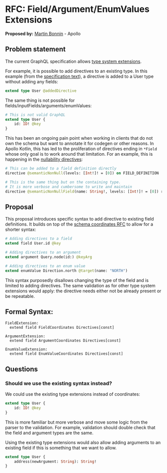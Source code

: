 # RFC: Field/Argument/EnumValues Extensions

**Proposed by:** [Martin Bonnin](https://mastodon.mbonnin.net/@mb) - Apollo

## Problem statement

The current GraphQL specification allows [type system extensions](https://spec.graphql.org/draft/#sec-Type-System-Extensions). 

For example, it is possible to add directives to an existing type. In this example (from the [specification text](https://spec.graphql.org/draft/#sel-FAHZnCNCAACCck1E)), a directive is added to a User type without adding any fields:

```graphql
extend type User @addedDirective
```

The same thing is not possible for fields/inputFields/arguments/enumValues:

```graphql
# This is not valid GraphQL
extend type User {
    id: ID! @key
}
```

This has been an ongoing pain point when working in clients that do not own the schema but want to annotate it for codegen or other reasons. In Apollo Kotlin, this has led to the proliferation of directives ending in `*Field` whose only goal is to work around that limitation. For an example, this is happening in the [nullability directives](https://specs.apollo.dev/nullability/v0.4/):

```graphql
# This can be added to a field definition directly
directive @semanticNonNull(levels: [Int!]! = [0]) on FIELD_DEFINITION

# This is the same thing but on the containing type.
# It is more verbose and cumbersome to write and maintain
directive @semanticNonNullField(name: String!, levels: [Int!]! = [0]) repeatable on OBJECT | INTERFACE
```

## Proposal

This proposal introduces specific syntax to add directive to existing field definitions. It builds on top of the [schema coordinates RFC](https://github.com/graphql/graphql-wg/blob/main/rfcs/SchemaCoordinates.md) to allow for a shorter syntax:

```graphql
# Adding directives to a field
extend field User.id @key

# Adding directives to an argument
extend argument Query.node(id:) @keyArg

# Adding directives to an enum value
extend enumValue Direction.north @target(name: "NORTH")
```

This syntax purposedly disallows changing the type of the field and is limited to adding directives. The same validation as for other type system extensions would apply: the directive needs either not be already present or be repeatable.

## Formal Syntax:

```
FieldExtension:
  extend field FieldCoordinates Directives[const]

ArgumentExtension:
  extend field ArgumentCoordinates Directives[const]

EnumValueExtension:
  extend field EnumValueCoordinates Directives[const]
```

## Questions

### Should we use the existing syntax instead?

We could use the existing type extensions instead of coordinates:

```graphql
extend type User {
    id: ID! @key
}
```

This is more familiar but more verbose and move some logic from the parser to the validation. For example, validation should double check that the field and argument types are the same.

Using the existing type extensions would also allow adding arguments to an existing field if this is something that we want to allow. 

```graphql
extend type User {
    address(newArgument: String): String!
}
```


